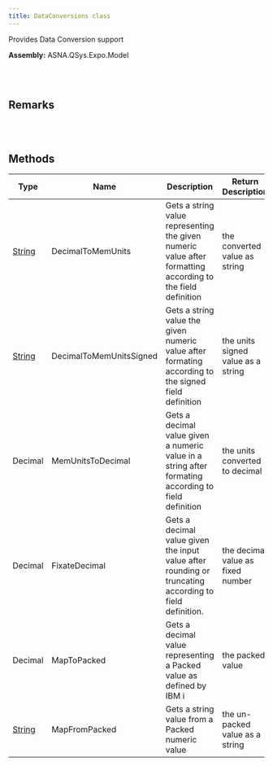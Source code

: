 ```yaml
---
title: DataConversions class
---
```


Provides Data Conversion support

**Assembly:** ASNA.QSys.Expo.Model

<br>
<br>

## Remarks

<br>
<br>

## Methods

| Type | Name | Description | Return Description 
| --- | --- | --- | --- 
| [String](https://docs.microsoft.com/en-us/dotnet/api/system.string?view=net-5.0) | DecimalToMemUnits | Gets a string value representing the given numeric value after formatting according to the field definition | the converted value as string
| [String](https://docs.microsoft.com/en-us/dotnet/api/system.string?view=net-5.0) | DecimalToMemUnitsSigned | Gets a string value the given numeric value after formating according to the signed field definition | the units signed value as a string
| Decimal | MemUnitsToDecimal | Gets a decimal value given a numeric value in a string after formating according to field definition | the units converted to decimal
| Decimal | FixateDecimal | Gets a decimal value given the input value after rounding or truncating according to field definition. | the decimal value as fixed number
| Decimal | MapToPacked | Gets a decimal value representing a Packed value as defined by IBM i | the packed value
| [String](https://docs.microsoft.com/en-us/dotnet/api/system.string?view=net-5.0) | MapFromPacked | Gets a string value from a Packed numeric value | the un-packed value as a string

<br>
<br>

